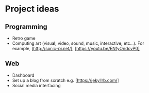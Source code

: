 # Project ideas

## Programming
* Retro game
* Computing art (visual, video, sound, music, interactive, etc...). For example, [http://sonic-pi.net/], [https://youtu.be/ENfyOndcvP0]

## Web 
* Dashboard 
* Set up a blog from scratch e.g. [https://jekyllrb.com/]
* Social media interfacing  
